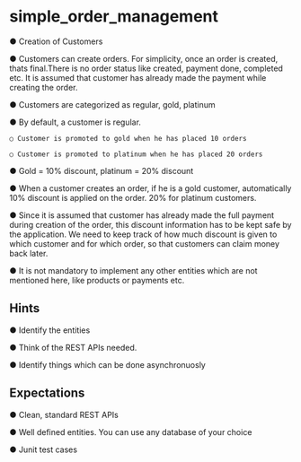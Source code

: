 # simple_order_management



● Creation of Customers

● Customers can create orders. For simplicity, once an order is created, thats final.There is no order status like created, payment done, completed etc. It is assumed that customer has already made the payment while creating the order.

● Customers are categorized as regular, gold, platinum

● By default, a customer is regular.

    ○ Customer is promoted to gold when he has placed 10 orders
    
    ○ Customer is promoted to platinum when he has placed 20 orders
    
● Gold = 10% discount, platinum = 20% discount

● When a customer creates an order, if he is a gold customer, automatically 10% discount is applied on the order. 20% for platinum customers.

● Since it is assumed that customer has already made the full payment during creation of the order, this discount information has to be kept safe by the application. We need to keep track of how much discount is given to which customer and for which order, so that customers can claim money back later.

● It is not mandatory to implement any other entities which are not mentioned here, like products or payments etc.

## Hints
● Identify the entities

● Think of the REST APIs needed.

● Identify things which can be done asynchronuosly


## Expectations
● Clean, standard REST APIs

● Well defined entities. You can use any database of your choice

● Junit test cases

